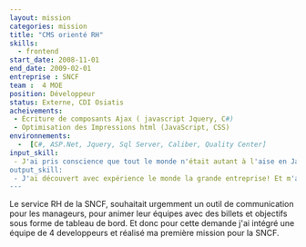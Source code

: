 ```yaml
---
layout: mission
categories: mission
title: "CMS orienté RH"
skills:
  - frontend
start_date: 2008-11-01
end_date: 2009-02-01
entreprise : SNCF
team :  4 MOE
position: Développeur 
status: Externe, CDI Osiatis
acheivements:
 - Écriture de composants Ajax ( javascript Jquery, C#)
 - Optimisation des Impressions html (JavaScript, CSS)
environnements:
  -  [C#, ASP.Net, Jquery, Sql Server, Caliber, Quality Center]
input_skill:
 - J'ai pris conscience que tout le monde n'était autant à l'aise en Javascript et de cette force je me suis positionné sur ses problématiques.
output_skill:
 - J'ai découvert avec expérience le monde la grande entreprise! Et m'a ouvert les portes des missions plus ambitieuse à la SNCF.
--- 
```


Le service RH de la SNCF, souhaitait urgemment un outil de communication pour les manageurs, pour animer leur équipes avec des billets et objectifs sous forme de tableau de bord. Et donc pour cette demande j'ai intégré une équipe de 4 developpeurs et réalisé ma première mission pour la SNCF.